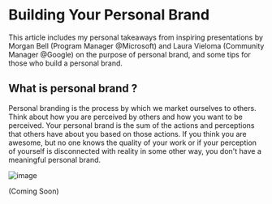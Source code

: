 # Building Your Personal Brand

This article includes my personal takeaways from inspiring presentations by Morgan Bell (Program Manager @Microsoft) and Laura Vieloma (Community Manager @Google) on the purpose of personal brand, and some tips for those who build a personal brand.

## What is personal brand ?

Personal branding is the process by which we market ourselves to others. Think about how you are perceived by others and how you want to be perceived. Your personal brand is the sum of the actions and perceptions that others have about you based on those actions. If you think you are awesome, but no one knows the quality of your work or if your perception of yourself is disconnected with reality in some other way, you don't have a meaningful personal brand.

![image](https://user-images.githubusercontent.com/23649434/109392499-ab6f8a80-795f-11eb-9ee2-d547851d6eb2.png)

(Coming Soon)

